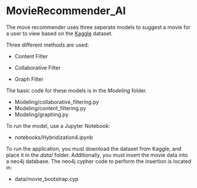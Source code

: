 # MovieRecommender_AI

The move recommender uses three seperate models to suggest a movie for a user to view based on the [Kaggle](https://www.kaggle.com/rounakbanik/the-movies-dataset#movies_metadata.csv) dataset.  

Three different methods are used:

* Content Filter

* Collaborative Filter

* Graph Filter

The basic code for these models is in the *Modeling* folder.

* Modeling/collaborative_filtering.py
* Modeling/content_filtering.py
* Modeling/graphing.py

To run the model, use a Jupyter Notebook:

* notebooks/Hybridization4.ipynb

To run the application, you must download the dataset from Kaggle, and place it in the *data/* folder. Additionally, 
you must insert the movie data into a neo4j database. The neo4j cypher code to 
perform the insertion is located in:

* data/movie_bootstrap.cyp 

   